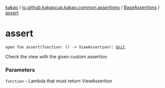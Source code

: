 [kakao](../../index.md) / [io.github.kakaocup.kakao.common.assertions](../index.md) / [BaseAssertions](index.md) / [assert](./assert.md)

# assert

`open fun assert(function: () -> ViewAssertion): `[`Unit`](https://kotlinlang.org/api/latest/jvm/stdlib/kotlin/-unit/index.html)

Check the view with the given custom assertion

### Parameters

`function` - Lambda that must return ViewAssertion